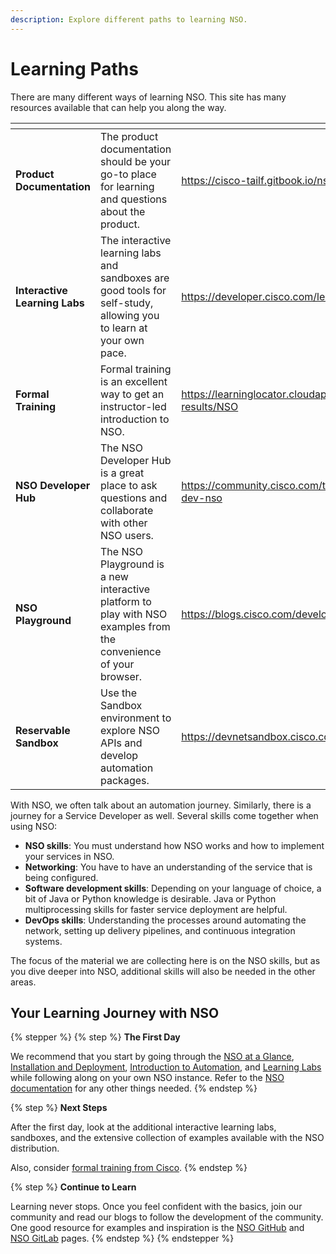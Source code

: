```yaml
---
description: Explore different paths to learning NSO.
---
```


# Learning Paths

There are many different ways of learning NSO. This site has many resources available that can help you along the way.

<table data-view="cards"><thead><tr><th></th><th></th><th data-hidden data-card-target data-type="content-ref"></th></tr></thead><tbody><tr><td><strong>Product Documentation</strong></td><td>The product documentation should be your go-to place for learning and questions about the product.</td><td><a href="https://cisco-tailf.gitbook.io/nso-docs">https://cisco-tailf.gitbook.io/nso-docs</a></td></tr><tr><td><strong>Interactive Learning Labs</strong></td><td>The interactive learning labs and sandboxes are good tools for self-study, allowing you to learn at your own pace.</td><td><a href="https://developer.cisco.com/learning/tracks/get_started_with_nso/">https://developer.cisco.com/learning/tracks/get_started_with_nso/</a></td></tr><tr><td><strong>Formal Training</strong></td><td>Formal training is an excellent way to get an instructor-led introduction to NSO.</td><td><a href="https://learninglocator.cloudapps.cisco.com/#/search-results/NSO">https://learninglocator.cloudapps.cisco.com/#/search-results/NSO</a></td></tr><tr><td><strong>NSO Developer Hub</strong></td><td>The NSO Developer Hub is a great place to ask questions and collaborate with other NSO users.</td><td><a href="https://community.cisco.com/t5/nso-developer-hub/ct-p/5672j-dev-nso">https://community.cisco.com/t5/nso-developer-hub/ct-p/5672j-dev-nso</a></td></tr><tr><td><strong>NSO Playground</strong></td><td>The NSO Playground is a new interactive platform to play with NSO examples from the convenience of your browser.</td><td><a href="https://blogs.cisco.com/developer/nsoplayground01">https://blogs.cisco.com/developer/nsoplayground01</a></td></tr><tr><td><strong>Reservable Sandbox</strong></td><td>Use the Sandbox environment to explore NSO APIs and develop automation packages.</td><td><a href="https://devnetsandbox.cisco.com/DevNet">https://devnetsandbox.cisco.com/DevNet</a></td></tr></tbody></table>

With NSO, we often talk about an automation journey. Similarly, there is a journey for a Service Developer as well. Several skills come together when using NSO:

* **NSO skills**: You must understand how NSO works and how to implement your services in NSO.
* **Networking**: You have to have an understanding of the service that is being configured.
* **Software development skills**: Depending on your language of choice, a bit of Java or Python knowledge is desirable. Java or Python multiprocessing skills for faster service deployment are helpful.
* **DevOps skills**: Understanding the processes around automating the network, setting up delivery pipelines, and continuous integration systems.

The focus of the material we are collecting here is on the NSO skills, but as you dive deeper into NSO, additional skills will also be needed in the other areas.

## Your Learning Journey with NSO

{% stepper %}
{% step %}
**The First Day**

We recommend that you start by going through the [NSO at a Glance](https://cisco-tailf.gitbook.io/nso-docs/nso-at-a-glance), [Installation and Deployment](https://cisco-tailf.gitbook.io/nso-docs/administration/installation-and-deployment), [Introduction to Automation](https://cisco-tailf.gitbook.io/nso-docs/development/introduction-to-automation), and [Learning Labs](https://developer.cisco.com/learning/tracks/get_started_with_nso/) while following along on your own NSO instance. Refer to the [NSO documentation](../../docs-and-guides/documentation-guides/) for any other things needed.
{% endstep %}

{% step %}
**Next Steps**

After the first day, look at the additional interactive learning labs, sandboxes, and the extensive collection of examples available with the NSO distribution.

Also, consider [formal training from Cisco](https://learninglocator.cloudapps.cisco.com/#/search-results/NSO).
{% endstep %}

{% step %}
**Continue to Learn**

Learning never stops. Once you feel confident with the basics, join our community and read our blogs to follow the development of the community. One good resource for examples and inspiration is the [NSO GitHub](https://github.com/NSO-developer/) and [NSO GitLab](https://gitlab.com/NSO-developer/) pages.
{% endstep %}
{% endstepper %}
